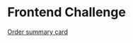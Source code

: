 # Frontend Challenge

[Order summary card](https://pitermobile.github.io/Challenge/Order-summary/index.html)